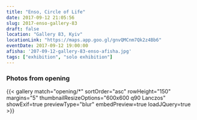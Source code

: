 ```yaml
---
title: "Enso, Circle of Life"
date: 2017-09-12 21:05:56
slug: 2017-enso-gallery-83
draft: false
location: "Gallery 83, Kyiv"
locationLink: "https://maps.app.goo.gl/gnvQMCnm7Qk2z4Bb6"
eventDate: 2017-09-12 19:00:00
afisha: '207-09-12-gallery-83-enso-afisha.jpg'
tags: ["exhibition", "solo exhibition"]
---
```


### Photos from opening

{{< gallery match="opening/*" sortOrder="asc" rowHeight="150" margins="5" thumbnailResizeOptions="600x600 q90 Lanczos" showExif=true previewType="blur" embedPreview=true loadJQuery=true >}}
